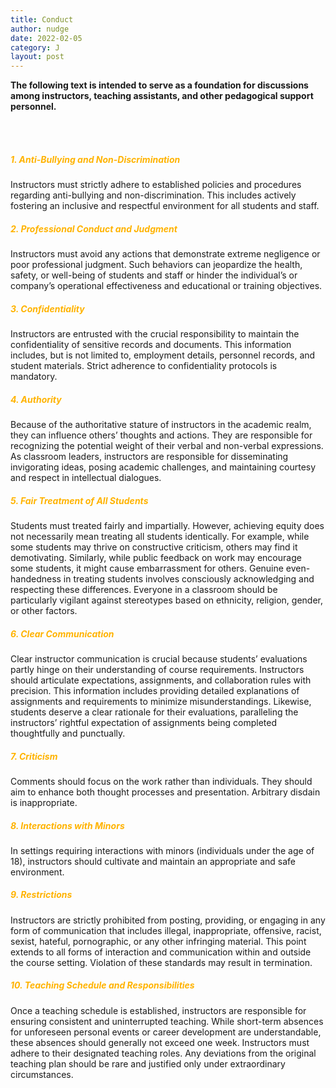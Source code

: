 ```yaml
---
title: Conduct
author: nudge
date: 2022-02-05
category: J
layout: post
---
```


**The following text is intended to serve as a foundation for discussions among instructors, teaching assistants, and other pedagogical support personnel.**

<br>
<br>

##### <span style="color:#ffb300; font-weight:bold;">1. Anti-Bullying and Non-Discrimination</span>
Instructors must strictly adhere to established policies and procedures regarding anti-bullying and non-discrimination. This includes actively fostering an inclusive and respectful environment for all students and staff.
<br>
##### <span style="color:#ffb300; font-weight:bold;">2. Professional Conduct and Judgment</span>
Instructors must avoid any actions that demonstrate extreme negligence or poor professional judgment. Such behaviors can jeopardize the health, safety, or well-being of students and staff or hinder the individual’s or company’s operational effectiveness and educational or training objectives.
<br>
##### <span style="color:#ffb300; font-weight:bold;">3. Confidentiality</span>
Instructors are entrusted with the crucial responsibility to maintain the confidentiality of sensitive records and documents. This information includes, but is not limited to, employment details, personnel records, and student materials. Strict adherence to confidentiality protocols is mandatory.
<br>
##### <span style="color:#ffb300; font-weight:bold;">4. Authority</span>
Because of the authoritative stature of instructors in the academic realm, they can influence others’ thoughts and actions. They are responsible for recognizing the potential weight of their verbal and non-verbal expressions. As classroom leaders, instructors are responsible for disseminating invigorating ideas, posing academic challenges, and maintaining courtesy and respect in intellectual dialogues.
<br>
##### <span style="color:#ffb300; font-weight:bold;">5. Fair Treatment of All Students</span>
Students must treated fairly and impartially. However, achieving equity does not necessarily mean treating all students identically. For example, while some students may thrive on constructive criticism, others may find it demotivating. Similarly, while public feedback on work may encourage some students, it might cause embarrassment for others. Genuine even-handedness in treating students involves consciously acknowledging and respecting these differences. Everyone in a classroom should be particularly vigilant against stereotypes based on ethnicity, religion, gender, or other factors.
<br>
##### <span style="color:#ffb300; font-weight:bold;">6. Clear Communication</span>
Clear instructor communication is crucial because students’ evaluations partly hinge on their understanding of course requirements. Instructors should articulate expectations, assignments, and collaboration rules with precision. This information includes providing detailed explanations of assignments and requirements to minimize misunderstandings. Likewise, students deserve a clear rationale for their evaluations, paralleling the instructors’ rightful expectation of assignments being completed thoughtfully and punctually.
<br>

##### <span style="color:#ffb300; font-weight:bold;">7. Criticism</span>
Comments should focus on the work rather than individuals. They should aim to enhance both thought processes and presentation. Arbitrary disdain is inappropriate.
<br>

##### <span style="color:#ffb300; font-weight:bold;">8. Interactions with Minors</span>
In settings requiring interactions with minors (individuals under the age of 18), instructors should cultivate and maintain an appropriate and safe environment.
<br>

##### <span style="color:#ffb300; font-weight:bold;">9. Restrictions</span>
Instructors are strictly prohibited from posting, providing, or engaging in any form of communication that includes illegal, inappropriate, offensive, racist, sexist, hateful, pornographic, or any other infringing material. This point extends to all forms of interaction and communication within and outside the course setting. Violation of these standards may result in termination.
<br>

##### <span style="color:#ffb300; font-weight:bold;">10. Teaching Schedule and Responsibilities</span>
Once a teaching schedule is established, instructors are responsible for ensuring consistent and uninterrupted teaching. While short-term absences for unforeseen personal events or career development are understandable, these absences should generally not exceed one week. Instructors must adhere to their designated teaching roles. Any deviations from the original teaching plan should be rare and justified only under extraordinary circumstances.

<br>
<br>
